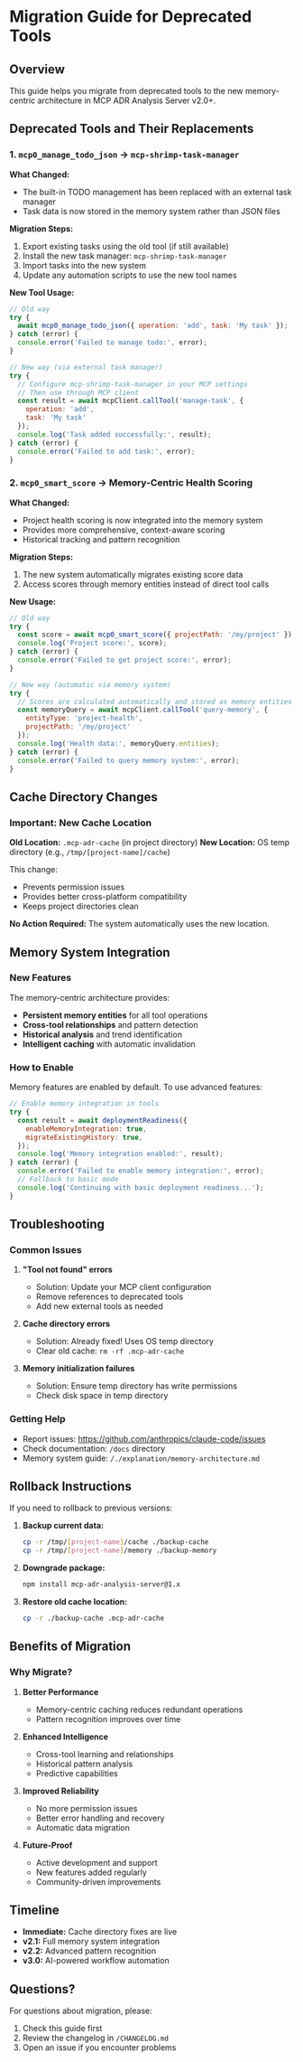 # Migration Guide for Deprecated Tools

## Overview

This guide helps you migrate from deprecated tools to the new memory-centric architecture in MCP ADR Analysis Server v2.0+.

## Deprecated Tools and Their Replacements

### 1. `mcp0_manage_todo_json` → `mcp-shrimp-task-manager`

**What Changed:**

- The built-in TODO management has been replaced with an external task manager
- Task data is now stored in the memory system rather than JSON files

**Migration Steps:**

1. Export existing tasks using the old tool (if still available)
2. Install the new task manager: `mcp-shrimp-task-manager`
3. Import tasks into the new system
4. Update any automation scripts to use the new tool names

**New Tool Usage:**

```javascript
// Old way
try {
  await mcp0_manage_todo_json({ operation: 'add', task: 'My task' });
} catch (error) {
  console.error('Failed to manage todo:', error);
}

// New way (via external task manager)
try {
  // Configure mcp-shrimp-task-manager in your MCP settings
  // Then use through MCP client
  const result = await mcpClient.callTool('manage-task', {
    operation: 'add',
    task: 'My task'
  });
  console.log('Task added successfully:', result);
} catch (error) {
  console.error('Failed to add task:', error);
}
```

### 2. `mcp0_smart_score` → Memory-Centric Health Scoring

**What Changed:**

- Project health scoring is now integrated into the memory system
- Provides more comprehensive, context-aware scoring
- Historical tracking and pattern recognition

**Migration Steps:**

1. The new system automatically migrates existing score data
2. Access scores through memory entities instead of direct tool calls

**New Usage:**

```javascript
// Old way
try {
  const score = await mcp0_smart_score({ projectPath: '/my/project' });
  console.log('Project score:', score);
} catch (error) {
  console.error('Failed to get project score:', error);
}

// New way (automatic via memory system)
try {
  // Scores are calculated automatically and stored as memory entities
  const memoryQuery = await mcpClient.callTool('query-memory', {
    entityType: 'project-health',
    projectPath: '/my/project'
  });
  console.log('Health data:', memoryQuery.entities);
} catch (error) {
  console.error('Failed to query memory system:', error);
}
```

## Cache Directory Changes

### Important: New Cache Location

**Old Location:** `.mcp-adr-cache` (in project directory)
**New Location:** OS temp directory (e.g., `/tmp/[project-name]/cache`)

This change:

- Prevents permission issues
- Provides better cross-platform compatibility
- Keeps project directories clean

**No Action Required:** The system automatically uses the new location.

## Memory System Integration

### New Features

The memory-centric architecture provides:

- **Persistent memory entities** for all tool operations
- **Cross-tool relationships** and pattern detection
- **Historical analysis** and trend identification
- **Intelligent caching** with automatic invalidation

### How to Enable

Memory features are enabled by default. To use advanced features:

```javascript
// Enable memory integration in tools
try {
  const result = await deploymentReadiness({
    enableMemoryIntegration: true,
    migrateExistingHistory: true,
  });
  console.log('Memory integration enabled:', result);
} catch (error) {
  console.error('Failed to enable memory integration:', error);
  // Fallback to basic mode
  console.log('Continuing with basic deployment readiness...');
}
```

## Troubleshooting

### Common Issues

1. **"Tool not found" errors**
   - Solution: Update your MCP client configuration
   - Remove references to deprecated tools
   - Add new external tools as needed

2. **Cache directory errors**
   - Solution: Already fixed! Uses OS temp directory
   - Clear old cache: `rm -rf .mcp-adr-cache`

3. **Memory initialization failures**
   - Solution: Ensure temp directory has write permissions
   - Check disk space in temp directory

### Getting Help

- Report issues: https://github.com/anthropics/claude-code/issues
- Check documentation: `/docs` directory
- Memory system guide: `/./explanation/memory-architecture.md`

## Rollback Instructions

If you need to rollback to previous versions:

1. **Backup current data:**

   ```bash
   cp -r /tmp/[project-name]/cache ./backup-cache
   cp -r /tmp/[project-name]/memory ./backup-memory
   ```

2. **Downgrade package:**

   ```bash
   npm install mcp-adr-analysis-server@1.x
   ```

3. **Restore old cache location:**
   ```bash
   cp -r ./backup-cache .mcp-adr-cache
   ```

## Benefits of Migration

### Why Migrate?

1. **Better Performance**
   - Memory-centric caching reduces redundant operations
   - Pattern recognition improves over time

2. **Enhanced Intelligence**
   - Cross-tool learning and relationships
   - Historical pattern analysis
   - Predictive capabilities

3. **Improved Reliability**
   - No more permission issues
   - Better error handling and recovery
   - Automatic data migration

4. **Future-Proof**
   - Active development and support
   - New features added regularly
   - Community-driven improvements

## Timeline

- **Immediate:** Cache directory fixes are live
- **v2.1:** Full memory system integration
- **v2.2:** Advanced pattern recognition
- **v3.0:** AI-powered workflow automation

## Questions?

For questions about migration, please:

1. Check this guide first
2. Review the changelog in `/CHANGELOG.md`
3. Open an issue if you encounter problems

